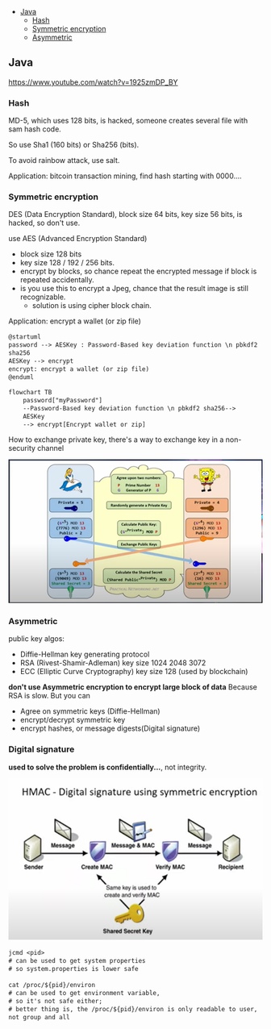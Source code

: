 <!-- TOC -->
  * [Java](#java)
    * [Hash](#hash)
    * [Symmetric encryption](#symmetric-encryption)
    * [Asymmetric](#asymmetric-)
<!-- TOC -->

## Java

https://www.youtube.com/watch?v=1925zmDP_BY

### Hash

MD-5, which uses 128 bits, is hacked, someone creates several file with sam hash code.

So use Sha1 (160 bits) or Sha256 (bits).

To avoid rainbow attack, use salt.

Application: bitcoin transaction mining,  find hash starting with 0000....

### Symmetric encryption

DES (Data Encryption Standard),
block size 64 bits, key size 56 bits, is hacked, so don't use.

use AES (Advanced Encryption Standard)
- block size 128 bits
- key size 128 / 192 / 256 bits.
- encrypt by blocks, so chance repeat the encrypted message if block is repeated accidentally.
- is you use this to encrypt a Jpeg, chance that the result image is still recognizable.
  - solution is using cipher block chain.

Application: encrypt a wallet (or zip file)

```plantuml
@startuml
password --> AESKey : Password-Based key deviation function \n pbkdf2 sha256
AESKey --> encrypt
encrypt: encrypt a wallet (or zip file)
@enduml
```

```mermaid
flowchart TB
    password["myPassword"] 
    --Password-Based key deviation function \n pbkdf2 sha256--> 
    AESKey
    --> encrypt[Encrypt wallet or zip] 
```

How to exchange private key, 
there's a way to exchange key in a non-security channel

![exchange key](exchange-key.png "algorithm to exchange key")


### Asymmetric 

public key algos:

- Diffie-Hellman key generating protocol
- RSA (Rivest-Shamir-Adleman) key size 1024 2048 3072
- ECC (Elliptic Curve Cryptography) key size 128   (used by blockchain)

**don't use Asymmetric encryption to encrypt large block of data** Because RSA is slow. But you can
- Agree on symmetric keys (Diffie-Hellman)
- encrypt/decrypt symmetric key
- encrypt hashes, or message digests(Digital signature)

### Digital signature

**used to solve the problem is confidentially...**,  not integrity.

![HMAC](hmac.png "HMAC")


```shell
jcmd <pid>
# can be used to get system properties
# so system.properties is lower safe

cat /proc/${pid}/environ
# can be used to get environment variable,
# so it's not safe either;
# better thing is, the /proc/${pid}/environ is only readable to user, not group and all
```